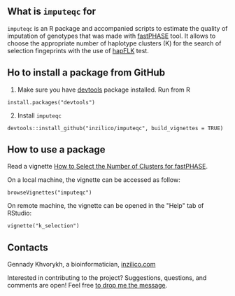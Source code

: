 What is `imputeqc` for
----------------------

`imputeqc` is an R package and accompanied scripts to estimate the quality of imputation of genotypes that was made with [fastPHASE](http://scheet.org/software.html) tool. It allows to choose the appropriate number of haplotype clusters (K) for the search of selection fingeprints with the use of [hapFLK](https://forge-dga.jouy.inra.fr/projects/hapflk) test.   

Ho to install a package from GitHub
-----------------------------------

1. Make sure you have [devtools](https://github.com/r-lib/devtools) package installed. Run from R

```
install.packages("devtools")
```

2. Install `imputeqc`

```
devtools::install_github("inzilico/imputeqc", build_vignettes = TRUE)
```

How to use a package
--------------------

Read a vignette [How to Select the Number of Clusters for fastPHASE](https://github.com/inzilico/imputeqc/blob/master/vignettes/k_selection.Rmd). 

On a local machine, the vignette can be accessed as follow: 

    browseVignettes("imputeqc")
    
On remote machine, the vignette can be opened in the "Help" tab of RStudio: 

    vignette("k_selection")

Contacts
--------
Gennady Khvorykh, a bioinformatician, [inzilico.com](http://inzilico.com)

Interested in contributing to the project? Suggestions, questions, and comments are open! Feel free [to drop me the message](http://www.inzilico.com/contacts/).
